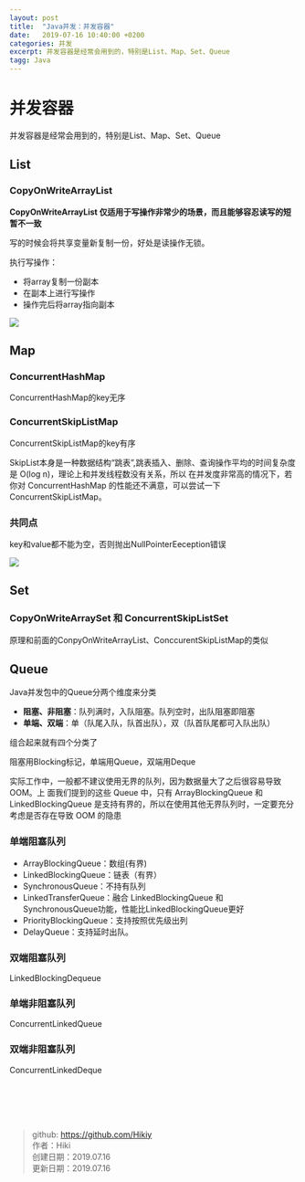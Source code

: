 ```yaml
---
layout: post
title:  "Java并发：并发容器"
date:   2019-07-16 10:40:00 +0200
categories: 并发
excerpt: 并发容器是经常会用到的，特别是List、Map、Set、Queue
tagg: Java
---
```


# 并发容器

并发容器是经常会用到的，特别是List、Map、Set、Queue

## List

### CopyOnWriteArrayList

**CopyOnWriteArrayList 仅适用于写操作非常少的场景，而且能够容忍读写的短暂不一致**

写的时候会将共享变量新复制一份，好处是读操作无锁。

执行写操作：
- 将array复制一份副本
- 在副本上进行写操作
- 操作完后将array指向副本

![](https://note.youdao.com/yws/public/resource/aab7147570c5edbb8c0c3eda4018495b/xmlnote/51DA4F8BC7964CFA9DA5380CA1822D74/18691)

## Map

### ConcurrentHashMap
ConcurrentHashMap的key无序

### ConcurrentSkipListMap
ConcurrentSkipListMap的key有序

SkipList本身是一种数据结构“跳表”,跳表插入、删除、查询操作平均的时间复杂度是 O(log n)，理论上和并发线程数没有关系，所以
在并发度非常高的情况下，若你对 ConcurrentHashMap 的性能还不满意，可以尝试一下
ConcurrentSkipListMap。
### 共同点
key和value都不能为空，否则抛出NullPointerEeception错误

![](https://note.youdao.com/yws/public/resource/aab7147570c5edbb8c0c3eda4018495b/xmlnote/2ED68E2DA8894EF0B8336C4165A31239/18707)

## Set

### CopyOnWriteArraySet 和 ConcurrentSkipListSet

原理和前面的ConpyOnWriteArrayList、ConccurentSkipListMap的类似

## Queue

Java并发包中的Queue分两个维度来分类

- **阻塞、非阻塞**：队列满时，入队阻塞。队列空时，出队阻塞即阻塞
- **单端、双端**：单（队尾入队，队首出队），双（队首队尾都可入队出队）

组合起来就有四个分类了

阻塞用Blocking标记，单端用Queue，双端用Deque

实际工作中，一般都不建议使用无界的队列，因为数据量大了之后很容易导致 OOM。上
面我们提到的这些 Queue 中，只有 ArrayBlockingQueue 和 LinkedBlockingQueue 是支持有界的，所以在使用其他无界队列时，一定要充分考虑是否存在导致 OOM 的隐患

### 单端阻塞队列

- ArrayBlockingQueue：数组(有界)
- LinkedBlockingQueue：链表（有界）
- SynchronousQueue：不持有队列
- LinkedTransferQueue：融合 LinkedBlockingQueue 和 SynchronousQueue功能，性能比LinkedBlockingQueue更好
- PriorityBlockingQueue：支持按照优先级出列
- DelayQueue：支持延时出队。

### 双端阻塞队列

LinkedBlockingDequeue

### 单端非阻塞队列
ConcurrentLinkedQueue

### 双端非阻塞队列
ConcurrentLinkedDeque

<br /><br /><br /><br />
> github: https://github.com/Hikiy  
> 作者：Hiki  
> 创建日期：2019.07.16  
> 更新日期：2019.07.16
